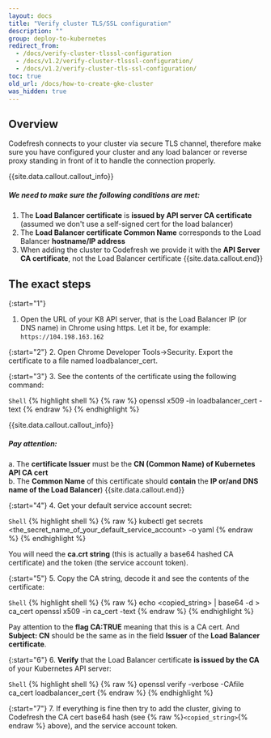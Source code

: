 ```yaml
---
layout: docs
title: "Verify cluster TLS/SSL configuration"
description: ""
group: deploy-to-kubernetes
redirect_from:
  - /docs/verify-cluster-tlsssl-configuration
  - /docs/v1.2/verify-cluster-tlsssl-configuration/
  - /docs/v1.2/verify-cluster-tls-ssl-configuration/
toc: true
old_url: /docs/how-to-create-gke-cluster
was_hidden: true
---
```


## Overview

Codefresh connects to your cluster via secure TLS channel, therefore make sure you have configured your cluster and any load balancer or reverse proxy standing in front of it to handle the connection properly.

{{site.data.callout.callout_info}}
##### We need to make sure the following conditions are met:

1. The **Load Balancer certificate** is **issued by API server CA certificate** (assumed we don't use a self-signed cert for the load balancer)
2. The **Load Balancer certificate Common Name** corresponds to the Load Balancer **hostname/IP address**
3. When adding the cluster to Codefresh we provide it with the **API Server CA certificate**, not the Load Balancer certificate 
{{site.data.callout.end}}

## The exact steps

{:start="1"}
1. Open the URL of your K8 API server, that is the Load Balancer IP (or DNS name) in Chrome using https. 
   Let it be, for example: ```https://104.198.163.162```

{:start="2"}
2. Open Chrome Developer Tools->Security. Export the certificate to a file named loadbalancer_cert.

{:start="3"}
3. See the contents of the certificate using the following command:

  `Shell`
{% highlight shell %}
{% raw %}
openssl x509 -in loadbalancer_cert -text
{% endraw %}
{% endhighlight %}

{{site.data.callout.callout_info}}
##### Pay attention:

   a. The **certificate Issuer** must be the **CN (Common Name) of Kubernetes API CA cert**<br>
   b. The **Common Name** of this certificate should **contain** the **IP or/and DNS name of the Load Balancer**)
{{site.data.callout.end}}

{:start="4"}
4. Get your default service account secret:

  `Shell`
{% highlight shell %}
{% raw %}
kubectl get secrets <the_secret_name_of_your_default_service_account> -o yaml
{% endraw %}
{% endhighlight %}

You will need the **ca.crt string** (this is actually a base64 hashed CA certificate) and the token (the service account token).

{:start="5"}
5. Copy the CA string, decode it and see the contents of the certificate:

  `Shell`
{% highlight shell %}
{% raw %}
echo <copied_string> | base64 -d > ca_cert
openssl x509 -in ca_cert -text
{% endraw %}
{% endhighlight %}

Pay attention to the **flag CA:TRUE** meaning that this is a CA cert. And **Subject: CN** should be the same as in the field **Issuer** of the **Load Balancer certificate**.

{:start="6"}
6. **Verify** that the Load Balancer certificate **is issued by the CA** of your Kubernetes API server:

  `Shell`
{% highlight shell %}
{% raw %}
openssl verify -verbose -CAfile ca_cert loadbalancer_cert
{% endraw %}
{% endhighlight %}

{:start="7"}
7. If everything is fine then try to add the cluster, giving to Codefresh the CA cert base64 hash (see {% raw %}```<copied_string>```{% endraw %} above), and the service account token.
